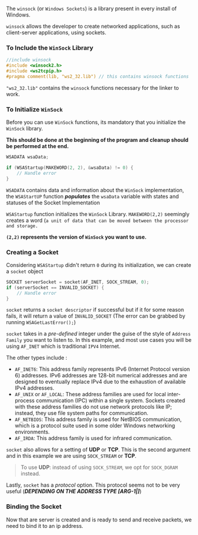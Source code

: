 
The `winsock` (or `Windows Sockets`) is a library present in every install of Windows. 

`winsock` allows the developer to create networked applications, such as client-server applications, using sockets. 

### To Include the `WinSock` Library

```cpp
//include winsock
#include <winsock2.h>
#include <ws2tcpip.h>
#pragma comment(lib, "ws2_32.lib") // this contains winsock functions
```

`"ws2_32.lib"` contains the `winsock` functions necessary for the linker to work.

### To Initialize `WinSock`

Before you can use `WinSock` functions, its mandatory that you initialize the `WinSock` library. 

**This should be done at the beginning of the program and cleanup should be performed at the end.**

```cpp
WSADATA wsaData; 

if (WSAStartup(MAKEWORD(2, 2), &wsaData) != 0) {
    // Handle error
}
```

`WSADATA` contains data and information about the `WinSock` implementation, the `WSAStartUP` function ***populates*** the `wsaData` variable with states and statuses of the Socket Implementation 

`WSAStartup` function initializes the `WinSock` Library. `MAKEWORD(2,2)` seemingly creates a word (`a unit of data that can be moved between the processor and storage.` 

**`(2,2)` represents the version of `WinSock` you want to use.**

### Creating a Socket

Considering `WSAStartup` didn't return `0` during its initialization, we can create a `socket` object

```c++
SOCKET serverSocket = socket(AF_INET, SOCK_STREAM, 0);
if (serverSocket == INVALID_SOCKET) {
    // Handle error
}
```

`socket` returns a `socket descriptor` if successful but if it for some reason fails, it will return a value of `INVALID_SOCKET` (The error can be grabbed by running `WSAGetLastError();`)

`socket` takes in a *pre-defined* integer under the guise of the style of `Address Family` you want to listen to. In this example, and most use cases you will be using `AF_INET` which is traditional `IPV4` Internet.

The other types include : 
- `AF_INET6`: This address family represents IPv6 (Internet Protocol version 6) addresses. IPv6 addresses are 128-bit numerical addresses and are designed to eventually replace IPv4 due to the exhaustion of available IPv4 addresses.
- `AF_UNIX` or `AF_LOCAL`: These address families are used for local inter-process communication (IPC) within a single system. Sockets created with these address families do not use network protocols like IP; instead, they use file system paths for communication.
- `AF_NETBIOS`: This address family is used for NetBIOS communication, which is a protocol suite used in some older Windows networking environments.
- `AF_IRDA`: This address family is used for infrared communication.

`socket` also allows for a setting of **UDP** or **TCP**. This is the second argument and in this example we are using `SOCK_STREAM` or **TCP**. 

> To use **UDP**: instead of using `SOCK_STREAM`, we opt for `SOCK_DGRAM` instead.

Lastly, `socket` has a *protocol* option. This protocol seems not to be very useful (***DEPENDING ON THE ADDRESS TYPE \[ARG-1|]***)

### Binding the Socket

Now that are server is created and is ready to send and receive packets, we need to bind it to an ip address.